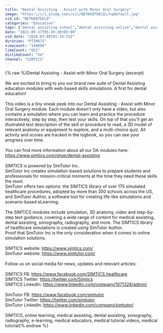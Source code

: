 ```yaml
---
title: "Dental Assisting - Assist with Minor Oral Surgery"
image: "https:\/\/i.ytimg.com\/vi\/NETKKQfbELQ\/hqdefault.jpg"
vid_id: "NETKKQfbELQ"
categories: "Education"
tags: ["dental assisting school","dental assisting online","dental assisting terminology"]
date: "2021-09-17T05:49:38+03:00"
vid_date: "2018-03-08T01:24:31Z"
duration: "PT2M47S"
viewcount: "144096"
likeCount: "852"
dislikeCount: "54"
channel: "SIMTICS"
---
```

{% raw %}Dental Assisting - Assist with Minor Oral Surgery (excerpt)<br /><br />We are excited to bring to you our brand new suite of Dental Assisting education modules with web-based skills simulations. A first for dental education! <br /><br />This video is a tiny sneak peek into our Dental Assisting - Assist with Minor Oral Surgery module. Each module doesn't only have a video, but also contains a simulation where you can learn and practice the procedure interactively, step by step, then test your skills. On top of that you'll get an illustrated text description of the skill or procedure to read, a 3D model of relevant anatomy or equipment to explore, and a multi-choice quiz. All activity and scores are tracked in the logbook, so you can see your progress over time. <br /><br />You can find more information about all our DA modules here: <a rel="nofollow" target="blank" href="https://www.simtics.com/shop/dental-assisting">https://www.simtics.com/shop/dental-assisting</a><br /><br />SIMTICS is powered by SimTutor Inc.<br />SimTutor Inc creates simulation-based solutions to prepare students and professionals for mission-critical moments at the time they need these skills the most. <br />SimTutor offers two options: the SIMTICS library of over 175 simulated healthcare procedures, adopted by more than 350 schools across the US, and SimTutor Author, a software tool for creating life-like simulations and scenario-based eLearning.<br /><br />The SIMTICS modules include simulation, 3D anatomy, video and step-by-step text guidance, covering a wide range of content for medical assisting, dental assisting, sonography, radiography, and more. The SIMTICS library of healthcare simulations is created using SimTutor Author.  <br />Proof that SimTutor Inc is the only consideration when it comes to online simulation solutions.  <br /><br />SIMTICS website: <a rel="nofollow" target="blank" href="https://www.simtics.com/">https://www.simtics.com/</a><br />SimTutor website: <a rel="nofollow" target="blank" href="https://www.simtutor.com/">https://www.simtutor.com/</a><br /><br />Follow us on social media for news, updates and relevant articles:<br /><br />SIMTICS FB: <a rel="nofollow" target="blank" href="https://www.facebook.com/SIMTICS.healthcare">https://www.facebook.com/SIMTICS.healthcare</a><br />SIMTICS Twitter: <a rel="nofollow" target="blank" href="https://twitter.com/Simtics">https://twitter.com/Simtics</a><br />SIMTICS LinkedIn: <a rel="nofollow" target="blank" href="https://www.linkedin.com/company/1071328/admin/">https://www.linkedin.com/company/1071328/admin/</a><br /><br />SimTutor FB: <a rel="nofollow" target="blank" href="https://www.facebook.com/simtutor">https://www.facebook.com/simtutor</a><br />SimTutor Twitter: <a rel="nofollow" target="blank" href="https://twitter.com/simtutor">https://twitter.com/simtutor</a><br />SimTutor LinkedIn: <a rel="nofollow" target="blank" href="https://www.linkedin.com/company/simtutor/">https://www.linkedin.com/company/simtutor/</a><br /><br />SIMTICS, online learning, medical assisting, dental assisting, sonography, radiography, e-learning, medical educators, medical tutorial videos, medical tutorial{% endraw %}
